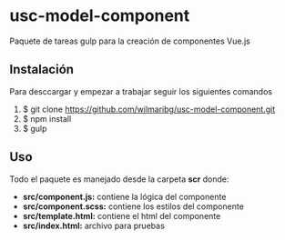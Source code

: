 # usc-model-component

Paquete de tareas gulp para la creación de componentes Vue.js

## Instalación

Para desccargar y empezar a trabajar seguir los siguientes comandos

1. $ git clone https://github.com/wilmaribg/usc-model-component.git
2. $ npm install
3. $ gulp 

## Uso

Todo el paquete es manejado desde la carpeta **scr** donde:

* **src/component.js:**  contiene la lógica del componente 
* **src/component.scss:**  contiene los estilos del componente
* **src/template.html:**  contiene el html del componente
* **src/index.html:**  archivo para pruebas